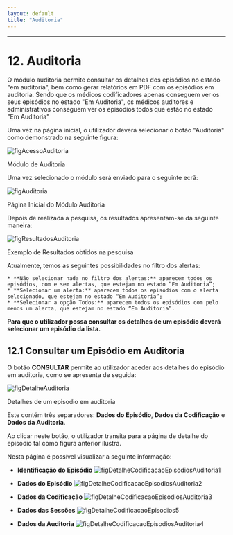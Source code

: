 ```yaml
---
layout: default
title: "Auditoria"
---
```



---
<div id="auditoria"></div>

# 12. Auditoria

O módulo auditoria permite consultar os detalhes dos episódios no estado "em auditoria", bem como gerar relatórios em PDF com os episódios em auditoria. 
Sendo que os médicos codificadores apenas conseguem ver os seus episódios no estado "Em Auditoria", os médicos auditores e administrativos conseguem ver os episódios todos que estão no estado "Em Auditoria"

Uma vez na página inicial, o utilizador deverá selecionar o botão "Auditoria" como demonstrado na seguinte figura:

![figAcessoAuditoria](img/pages/13_1.jpg)

<p class="caption" id="figAcessoAuditoria">Módulo de Auditoria</p>

Uma vez selecionado o módulo será enviado para o seguinte ecrã:

![figAuditoria](img/pages/13_2.jpg) 

<p class="caption" id="figAuditoria">Página Inicial do Módulo Auditoria</p>

Depois de realizada a pesquisa, os resultados apresentam-se da seguinte maneira:

![figResultadosAuditoria](img/pages/13_3.jpg)

<p class="caption" id="figResultadosAuditoria">Exemplo de Resultados obtidos na pesquisa</p>

Atualmente, temos as seguintes possibilidades no filtro dos alertas:

	* **Não selecionar nada no filtro dos alertas:** aparecem todos os episódios, com e sem alertas, que estejam no estado “Em Auditoria”;
	* **Selecionar um alerta:** aparecem todos os episódios com o alerta selecionado, que estejam no estado “Em Auditoria”;
	* **Selecionar a opção Todos:** aparecem todos os episódios com pelo menos um alerta, que estejam no estado “Em Auditoria”.

**Para que o utilizador possa consultar os detalhes de um episódio deverá selecionar um episódio da lista.**

<div id="consultarAuditoria"></div>

## 12.1 Consultar um Episódio em Auditoria

O botão **CONSULTAR** permite ao utilizador aceder aos detalhes do episódio em auditoria, como se apresenta de seguida:

![figDetalheAuditoria](img/pages/13_4.jpg)

<p class="caption" id="figEditaCodificacaoEpisodios">Detalhes de um episodio em auditoria</p>

Este contém três separadores: **Dados do Episódio**, **Dados da Codificação** e **Dados da Auditoria**.

Ao clicar neste botão, o utilizador transita para a página de detalhe do episódio tal como figura anterior ilustra.

Nesta página é possível visualizar a seguinte informação:

* **Identificação do Episódio**
![figDetalheCodificacaoEpisodiosAuditoria1](img/pages/6_2_3.jpg)

* **Dados do Episódio**
![figDetalheCodificacaoEpisodiosAuditoria2](img/pages/6_2_4.jpg)

* **Dados da Codificação**
![figDetalheCodificacaoEpisodiosAuditoria3](img/pages/6_2_5.jpg)

* **Dados das Sessões**
![figDetalheCodificacaoEpisodios5](img/pages/6_2_7.jpg)

* **Dados da Auditoria**
![figDetalheCodificacaoEpisodiosAuditoria4](img/pages/6_2_6.jpg)




